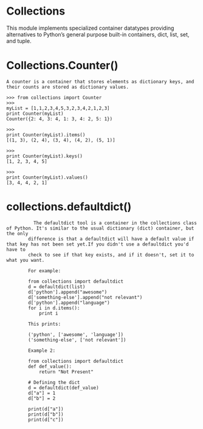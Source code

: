 # Collections
  
  This module implements specialized container datatypes providing alternatives to Python’s general purpose
  built-in containers, dict, list, set, and tuple.

# Collections.Counter()

    A counter is a container that stores elements as dictionary keys, and their counts are stored as dictionary values.

    >>> from collections import Counter
    >>> 
    myList = [1,1,2,3,4,5,3,2,3,4,2,1,2,3]
    print Counter(myList)
    Counter({2: 4, 3: 4, 1: 3, 4: 2, 5: 1})
    
    >>>
    print Counter(myList).items()
    [(1, 3), (2, 4), (3, 4), (4, 2), (5, 1)]
    
    >>> 
    print Counter(myList).keys()
    [1, 2, 3, 4, 5]
    
    >>> 
    print Counter(myList).values()
    [3, 4, 4, 2, 1]

  # collections.defaultdict()

              The defaultdict tool is a container in the collections class of Python. It's similar to the usual dictionary (dict) container, but the only 
            difference is that a defaultdict will have a default value if that key has not been set yet.If you didn't use a defaultdict you'd have to 
            check to see if that key exists, and if it doesn't, set it to what you want.
            
            For example:
            
            from collections import defaultdict
            d = defaultdict(list)
            d['python'].append("awesome")
            d['something-else'].append("not relevant")
            d['python'].append("language")
            for i in d.items():
                print i
            
            This prints:
            
            ('python', ['awesome', 'language'])
            ('something-else', ['not relevant'])

            Example 2:
            
            from collections import defaultdict
            def def_value():
                return "Not Present"
                  
            # Defining the dict
            d = defaultdict(def_value)
            d["a"] = 1
            d["b"] = 2
              
            print(d["a"])
            print(d["b"])
            print(d["c"])
